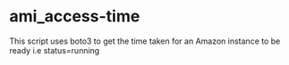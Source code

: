 # ami_access-time
This script uses boto3 to get the time taken for an Amazon instance to be ready i.e status=running
